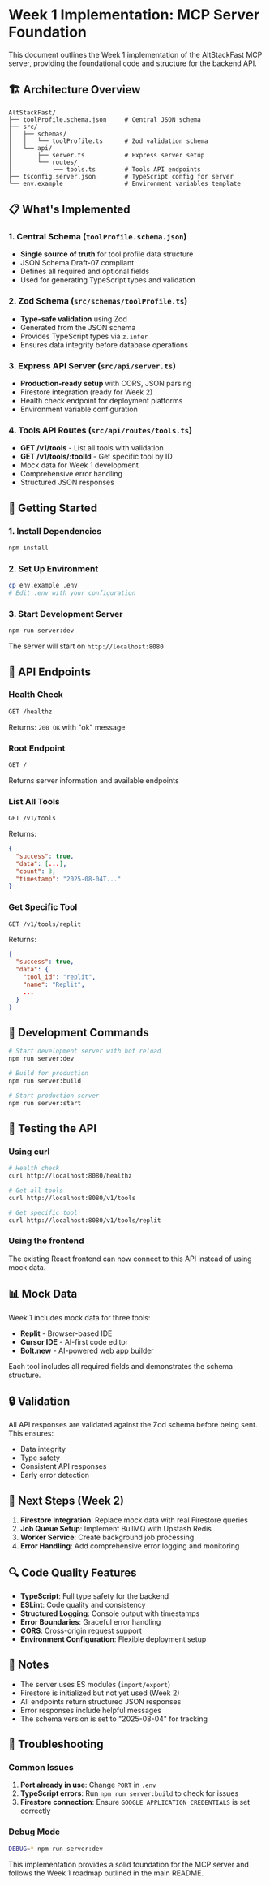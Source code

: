 # Week 1 Implementation: MCP Server Foundation

This document outlines the Week 1 implementation of the AltStackFast MCP server, providing the foundational code and structure for the backend API.

## 🏗️ Architecture Overview

```
AltStackFast/
├── toolProfile.schema.json     # Central JSON schema
├── src/
│   ├── schemas/
│   │   └── toolProfile.ts      # Zod validation schema
│   └── api/
│       ├── server.ts           # Express server setup
│       └── routes/
│           └── tools.ts        # Tools API endpoints
├── tsconfig.server.json        # TypeScript config for server
└── env.example                 # Environment variables template
```

## 📋 What's Implemented

### 1. Central Schema (`toolProfile.schema.json`)
- **Single source of truth** for tool profile data structure
- JSON Schema Draft-07 compliant
- Defines all required and optional fields
- Used for generating TypeScript types and validation

### 2. Zod Schema (`src/schemas/toolProfile.ts`)
- **Type-safe validation** using Zod
- Generated from the JSON schema
- Provides TypeScript types via `z.infer`
- Ensures data integrity before database operations

### 3. Express API Server (`src/api/server.ts`)
- **Production-ready setup** with CORS, JSON parsing
- Firestore integration (ready for Week 2)
- Health check endpoint for deployment platforms
- Environment variable configuration

### 4. Tools API Routes (`src/api/routes/tools.ts`)
- **GET /v1/tools** - List all tools with validation
- **GET /v1/tools/:toolId** - Get specific tool by ID
- Mock data for Week 1 development
- Comprehensive error handling
- Structured JSON responses

## 🚀 Getting Started

### 1. Install Dependencies
```bash
npm install
```

### 2. Set Up Environment
```bash
cp env.example .env
# Edit .env with your configuration
```

### 3. Start Development Server
```bash
npm run server:dev
```

The server will start on `http://localhost:8080`

## 📡 API Endpoints

### Health Check
```bash
GET /healthz
```
Returns: `200 OK` with "ok" message

### Root Endpoint
```bash
GET /
```
Returns server information and available endpoints

### List All Tools
```bash
GET /v1/tools
```
Returns:
```json
{
  "success": true,
  "data": [...],
  "count": 3,
  "timestamp": "2025-08-04T..."
}
```

### Get Specific Tool
```bash
GET /v1/tools/replit
```
Returns:
```json
{
  "success": true,
  "data": {
    "tool_id": "replit",
    "name": "Replit",
    ...
  }
}
```

## 🔧 Development Commands

```bash
# Start development server with hot reload
npm run server:dev

# Build for production
npm run server:build

# Start production server
npm run server:start
```

## 🧪 Testing the API

### Using curl
```bash
# Health check
curl http://localhost:8080/healthz

# Get all tools
curl http://localhost:8080/v1/tools

# Get specific tool
curl http://localhost:8080/v1/tools/replit
```

### Using the frontend
The existing React frontend can now connect to this API instead of using mock data.

## 📊 Mock Data

Week 1 includes mock data for three tools:
- **Replit** - Browser-based IDE
- **Cursor IDE** - AI-first code editor
- **Bolt.new** - AI-powered web app builder

Each tool includes all required fields and demonstrates the schema structure.

## 🔒 Validation

All API responses are validated against the Zod schema before being sent. This ensures:
- Data integrity
- Type safety
- Consistent API responses
- Early error detection

## 🚧 Next Steps (Week 2)

1. **Firestore Integration**: Replace mock data with real Firestore queries
2. **Job Queue Setup**: Implement BullMQ with Upstash Redis
3. **Worker Service**: Create background job processing
4. **Error Handling**: Add comprehensive error logging and monitoring

## 🔍 Code Quality Features

- **TypeScript**: Full type safety for the backend
- **ESLint**: Code quality and consistency
- **Structured Logging**: Console output with timestamps
- **Error Boundaries**: Graceful error handling
- **CORS**: Cross-origin request support
- **Environment Configuration**: Flexible deployment setup

## 📝 Notes

- The server uses ES modules (`import/export`)
- Firestore is initialized but not yet used (Week 2)
- All endpoints return structured JSON responses
- Error responses include helpful messages
- The schema version is set to "2025-08-04" for tracking

## 🐛 Troubleshooting

### Common Issues

1. **Port already in use**: Change `PORT` in `.env`
2. **TypeScript errors**: Run `npm run server:build` to check for issues
3. **Firestore connection**: Ensure `GOOGLE_APPLICATION_CREDENTIALS` is set correctly

### Debug Mode
```bash
DEBUG=* npm run server:dev
```

This implementation provides a solid foundation for the MCP server and follows the Week 1 roadmap outlined in the main README. 